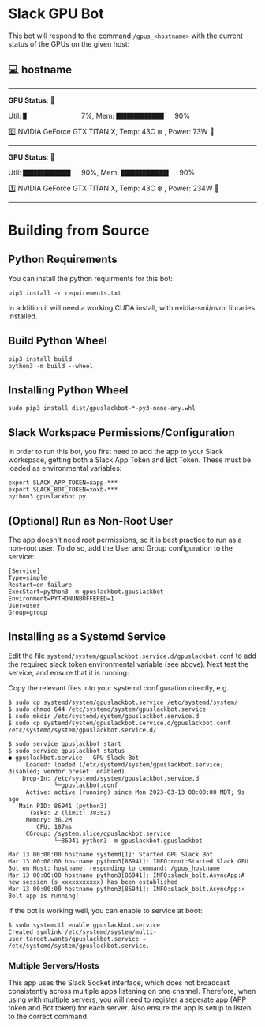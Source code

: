 # Slack GPU Bot
This bot will respond to the command `/gpus_<hostname>` with the current status of the GPUs on the given host:

## :computer: hostname

---------

**GPU Status**: :yawning_face:

Util: `█               ` 7%, Mem: `█████████████▌  ` 90%

:zero: NVIDIA GeForce GTX TITAN X, Temp: 43C :snowflake: , Power: 73W :electric_plug:

---------

**GPU Status**: :hot_face:

Util: `█████████████▌  ` 90%, Mem: `█████████████▌  ` 90%

:one: NVIDIA GeForce GTX TITAN X, Temp: 43C :snowflake: , Power: 234W :electric_plug:

---------

# Building from Source

## Python Requirements
You can install the python requirments for this bot:
```
pip3 install -r requirements.txt
```

In addition it will need a working CUDA install, with nvidia-smi/nvml libraries installed.

## Build Python Wheel

```
pip3 install build
python3 -m build --wheel
```

## Installing Python Wheel

```
sudo pip3 install dist/gpuslackbot-*-py3-none-any.whl
```

## Slack Workspace Permissions/Configuration
In order to run this bot, you first need to add the app to your Slack workspace, getting both a Slack App Token and Bot Token. These must be loaded as environmental variables:

```
export SLACK_APP_TOKEN=xapp-***
export SLACK_BOT_TOKEN=xoxb-***
python3 gpuslackbot.py
```

## (Optional) Run as Non-Root User
The app doesn't need root permissions, so it is best practice to run as a non-root user. To do so, add the User and Group configuration to the service:

```
[Service]
Type=simple
Restart=on-failure
ExecStart=python3 -m gpuslackbot.gpuslackbot
Environment=PYTHONUNBUFFERED=1
User=user
Group=group
```

## Installing as a Systemd Service
Edit the file `systemd/system/gpuslackbot.service.d/gpuslackbot.conf` to add the required slack token environmental variable (see above). Next test the service, and ensure that it is running:

Copy the relevant files into your systemd configuration directly, e.g.

```
$ sudo cp systemd/system/gpuslackbot.service /etc/systemd/system/
$ sudo chmod 644 /etc/systemd/system/gpuslackbot.service
$ sudo mkdir /etc/systemd/system/gpuslackbot.service.d
$ sudo cp systemd/system/gpuslackbot.service.d/gpuslackbot.conf /etc/systemd/system/gpuslackbot.service.d/
```


```
$ sudo service gpuslackbot start
$ sudo service gpuslackbot status
● gpuslackbot.service - GPU Slack Bot
     Loaded: loaded (/etc/systemd/system/gpuslackbot.service; disabled; vendor preset: enabled)
    Drop-In: /etc/systemd/system/gpuslackbot.service.d
             └─gpuslackbot.conf
     Active: active (running) since Mon 2023-03-13 00:00:00 MDT; 9s ago
   Main PID: 86941 (python3)
      Tasks: 2 (limit: 38352)
     Memory: 36.2M
        CPU: 187ms
     CGroup: /system.slice/gpuslackbot.service
             └─86941 python3 -m gpuslackbot.gpuslackbot

Mar 13 00:00:00 hostname systemd[1]: Started GPU Slack Bot.
Mar 13 00:00:00 hostname python3[86941]: INFO:root:Started Slack GPU Bot on Host: hostname, responding to command: /gpus_hostname
Mar 13 00:00:00 hostname python3[86941]: INFO:slack_bolt.AsyncApp:A new session (s_xxxxxxxxxxx) has been established
Mar 13 00:00:00 hostname python3[86941]: INFO:slack_bolt.AsyncApp:⚡️ Bolt app is running!
```

If the bot is working well, you can enable to service at boot:
```
$ sudo systemctl enable gpuslackbot.service 
Created symlink /etc/systemd/system/multi-user.target.wants/gpuslackbot.service → /etc/systemd/system/gpuslackbot.service.
```

### Multiple Servers/Hosts
This app uses the Slack Socket interface, which does not broadcast consistently across multiple apps listening on one channel. Therefore, when using with multiple servers, you will need to register a seperate app (APP token and Bot token) for each server. Also ensure the app is setup to listen to the correct command.
